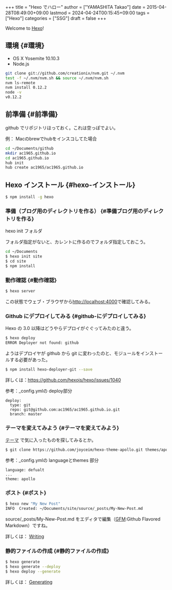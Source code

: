 +++
title = "Hexo でハロー"
author = ["YAMASHITA Takao"]
date = 2015-04-28T08:49:00+09:00
lastmod = 2024-04-24T00:15:45+09:00
tags = ["Hexo"]
categories = ["SSG"]
draft = false
+++

Welcome to [Hexo](http://hexo.io)!


## 環境 {#環境}

-   OS X Yosemite 10.10.3
-   Node.js

<!--listend-->

```sh
git clone git://github.com/creationix/nvm.git ~/.nvm
test -f ~/.nvm/nvm.sh && source ~/.nvm/nvm.sh
nvm ls-remote
nvm install 0.12.2
node -v
v0.12.2
```


## 前準備 {#前準備}

github でリポジトリほっておく。これは空っぽでよい。

例： Macのbrewでhubをインスコしてた場合

```sh
cd ~/Documents/github
mkdir ac1965.github.io
cd ac1965.github.io
hub init
hub create ac1965/ac1965.github.io
```


## Hexo インストール {#hexo-インストール}

```sh
$ npm install -g hexo
```


### 準備（ブログ用のディレクトリを作る） {#準備ブログ用のディレクトリを作る}

hexo init フォルダ

フォルダ指定がないと、カレントに作るのでフォルダ指定しておこう。

```sh
cd ~/Documents
$ hexo init site
$ cd site
$ npm install
```


### 動作確認 {#動作確認}

```sh
$ hexo server
```

この状態でウェブ・ブラウザから[http://localhost:4000](http://localhost:4000/)で確認してみる。


### Github にデプロイしてみる {#github-にデプロイしてみる}

Hexo の 3.0 以降はどうやらデプロイがぐぐってみたのと違う。

```sh
$ hexo deploy
ERROR Deployer not found: github
```

ようはデプロイヤが github から git
に変わったのと、モジュールをインストールする必要があった。

```sh
$ npm install hexo-deployer-git --save
```

詳しくは：<https://github.com/hexojs/hexo/issues/1040>

参考：_config.ymlの deploy部分

```text
deploy:
  type: git
  repo: git@github.com:ac1965/ac1965.github.io.git
  branch: master
```


### テーマを変えてみよう {#テーマを変えてみよう}

[テーマ](http://hexo.io/themes/) で気に入ったものを探してみるとか。

```sh
$ git clone https://github.com/joyceim/hexo-theme-apollo.git themes/apollo
```

参考：_config.ymlの languageとthemes 部分

```text
language: defualt
...
theme: apollo
```


### ポスト {#ポスト}

```sh
$ hexo new "My New Post"
INFO  Created: ~/Documents/site/source/_posts/My-New-Post.md
```

source/_posts/My-New-Post.md
をエディタで編集（[GFM](https://help.github.com/articles/github-flavored-markdown/):Github
Flavored Markdown）ですね。

詳しくは： [Writing](http://hexo.io/docs/writing.html)


### 静的ファイルの作成 {#静的ファイルの作成}

```sh
$ hexo generate
$ hexo generate --deploy
$ hexo deploy --generate
```

詳しくは： [Generating](http://hexo.io/docs/generating.html)
